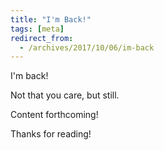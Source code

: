 ```yaml
---
title: "I'm Back!"
tags: [meta]
redirect_from:
  - /archives/2017/10/06/im-back
---
```


I'm back!

Not that you care, but still.

Content forthcoming!

Thanks for reading!